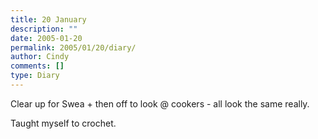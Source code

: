 ```yaml
---
title: 20 January
description: ""
date: 2005-01-20
permalink: 2005/01/20/diary/
author: Cindy
comments: []
type: Diary
---
```


Clear up for Swea + then off to look @ cookers - all look the same really.

Taught myself to crochet.
